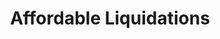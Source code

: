 ---
title: "Affordable Liquidations"
url: /hanover-township/affordable-liquidations/
shop: variety store
---